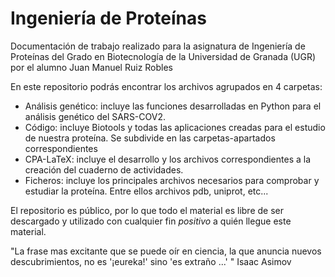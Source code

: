 # Ingeniería de Proteínas
Documentación de trabajo realizado para la asignatura de Ingeniería de Proteínas del Grado en Biotecnología de la Universidad de Granada (UGR) por el alumno Juan Manuel Ruiz Robles

En este repositorio podrás encontrar los archivos agrupados en 4 carpetas:
- Análisis genético: incluye las funciones desarrolladas en Python para el análisis genético del SARS-COV2.
- Código: incluye Biotools y todas las aplicaciones creadas para el estudio de nuestra proteína. Se subdivide en las carpetas-apartados correspondientes
- CPA-LaTeX: incluye el desarrollo y los archivos correspondientes a la creación del cuaderno de actividades.
- Ficheros: incluye los principales archivos necesarios para comprobar y estudiar la proteína. Entre ellos archivos pdb, uniprot, etc...

El repositorio es público, por lo que todo el material es libre de ser descargado y utilizado con cualquier fin *positivo* a quién llegue este material.

"La frase mas excitante que se puede oír en ciencia, la que anuncia nuevos descubrimientos, no es '¡eureka!' sino 'es extraño ...' " Isaac Asimov
